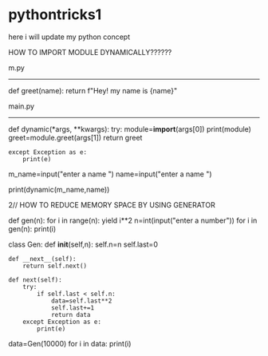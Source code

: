 # pythontricks1
here i will update my python concept



HOW TO IMPORT MODULE DYNAMICALLY??????

m.py
________
def greet(name):
    return f"Hey! my name is {name}"


main.py
________

def dynamic(*args, **kwargs):
    try:
        module=__import__(args[0])
        print(module)
        greet=module.greet(args[1])
        return greet
    
    except Exception as e:
        print(e)
        
        
m_name=input("enter a name ")
name=input("enter a name ")

print(dynamic(m_name,name))






2//  HOW TO REDUCE  MEMORY SPACE BY USING GENERATOR




def gen(n):
    for i in range(n):
        yield i**2
n=int(input("enter a number"))
for i in gen(n):
    print(i)
    
    
    
class Gen:
    def __init__(self,n):
        self.n=n
        self.last=0
        
    def __next__(self):
        return self.next()
    
    def next(self):
        try:
            if self.last < self.n:
                data=self.last**2
                self.last+=1
                return data
        except Exception as e:
            print(e)
     
        
        
data=Gen(10000)
for i in data:
    print(i)











